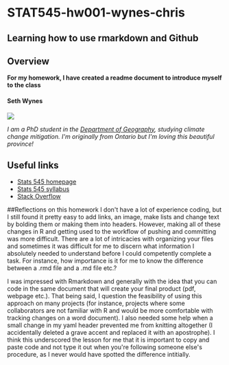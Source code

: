 # STAT545-hw001-wynes-chris

## Learning how to use rmarkdown and Github

## Overview
**For my homework, I have created a readme document to introduce myself to the class**

#### Seth Wynes
![](https://media.licdn.com/mpr/mpr/shrinknp_200_200/AAEAAQAAAAAAAAc9AAAAJGZlZGIxNTU3LWYyNGYtNGFhYi1iMmYxLTRkODIwYjNlMTJjYQ.jpg)

*I am a PhD student in the [Department of Geography](http://www.geog.ubc.ca/), studying climate change mitigation. I'm originally from Ontario but I'm loving this beautiful province!*

## Useful links
- [Stats 545 homepage](stat545.com)
- [Stats 545 syllabus](http://stat545.com/syllabus.html)
- [Stack Overflow](https://stackoverflow.com/)

##Reflections on this homework
I don't have a lot of experience coding, but I still found it pretty easy to add links, an image, make lists and change text by bolding them or making them into headers. However, making all of these changes in R and getting used to the workflow of pushing and committing was more difficult. There are a lot of intricacies with organizing your files and sometimes it was difficult for me to discern what information I absolutely needed to understand before I could competently complete a task. For instance, how importance is it for me to know the difference between a .rmd file and a .md file etc.?

I was impressed with Rmarkdown and generally with the idea that you can code in the same document that will create your final product (pdf, webpage etc.). That being said, I question the feasibility of using this approach on many projects (for instance, projects where some collaborators are not familiar with R and would be more comfortable with tracking changes on a word document). I also needed some help when a small change in my yaml header prevented me from knitting altogether (I accidentally deleted a grave accent and replaced it with an apostrophe). I think this underscored the lesson for me that it is important to copy and paste code and not type it out when you're following someone else's procedure, as I never would have spotted the difference intitially.
